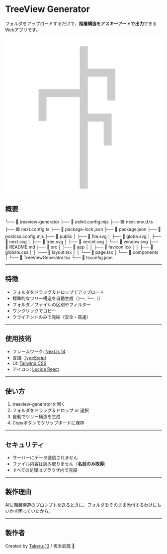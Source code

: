 # TreeView Generator

フォルダをアップロードするだけで、**階層構造をアスキーアートで出力**できるWebアプリです。

![screenshot](public/tree.svg)

## 概要

└── 📁 treeview-generator
    ├── 📄 eslint.config.mjs
    ├── 🟦 next-env.d.ts
    ├── 🟦 next.config.ts
    ├── 🧾 package-lock.json
    ├── 🧾 package.json
    ├── 📄 postcss.config.mjs
    ├── 📁 public
    │   ├── 🧩 file.svg
    │   ├── 🧩 globe.svg
    │   ├── 🧩 next.svg
    │   ├── 🧩 tree.svg
    │   ├── 🧩 vercel.svg
    │   └── 🧩 window.svg
    ├── 📝 README.md
    ├── 📁 src
    │   ├── 📁 app
    │   │   ├── 📄 favicon.ico
    │   │   ├── 🎨 globals.css
    │   │   ├── 🔷 layout.tsx
    │   │   └── 🔷 page.tsx
    │   └── 📁 components
    │       └── 🔷 TreeViewGenerator.tsx
    └── 🧾 tsconfig.json



---

## 特徴

-  フォルダをドラッグ＆ドロップでアップロード
-  標準的なツリー構造を自動生成（`├──`, `└──`, `│`）
-  フォルダ／ファイルの区別やフィルター
-  ワンクリックでコピー
-  クライアントのみで完結（安全・高速）

---

## 使用技術

- フレームワーク: [Next.js 14](w)
- 言語: [TypeScript](w)
- UI: [Tailwind CSS](w)
- アイコン: [Lucide React](w)

---

## 使い方

1. treeview-generatorを開く
2. フォルダをドラッグ＆ドロップ or 選択
3. 自動でツリー構造を生成
4. Copyボタンでクリップボードに保存

---

## セキュリティ

- サーバーにデータ送信されません
- ファイル内容は読み取りません（**名前のみ取得**）
- すべての処理はブラウザ内で完結

---

## 製作理由

AIに階層構造のプロンプトを送るときに、フォルダをそのまま添付するわけにもいかず困っていたから。

---

## 製作者

Created by [Takeru-13](https://github.com/Takeru-13) / 坂本武龍 🌸